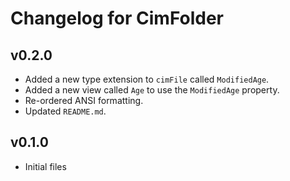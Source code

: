 # Changelog for CimFolder

## v0.2.0

+ Added a new type extension to `cimFile` called `ModifiedAge`.
+ Added a new view called `Age` to use the `ModifiedAge` property.
+ Re-ordered ANSI formatting.
+ Updated `README.md`.

## v0.1.0

+ Initial files
